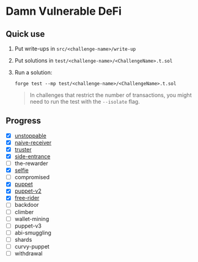 # Damn Vulnerable DeFi

## Quick use

1. Put write-ups in `src/<challenge-name>/write-up`
2. Put solutions in `test/<challenge-name>/<ChallengeName>.t.sol`
3. Run a solution:

   `forge test --mp test/<challenge-name>/<ChallengeName>.t.sol`

   > In challenges that restrict the number of transactions, you might need to run the test with the `--isolate` flag.

## Progress

- [x] [unstoppable](src/unstoppable/write-up)
- [x] [naive-receiver](src/naive-receiver/write-up)
- [x] [truster](src/truster/write-up)
- [x] [side-entrance](src/side-entrance/write-up)
- [ ] the-rewarder
- [x] [selfie](src/selfie/write-up)
- [ ] compromised
- [x] [puppet](src/puppet/write-up)
- [x] [puppet-v2](src/puppet-v2/write-up)
- [x] [free-rider](src/free-rider/write-up)
- [ ] backdoor
- [ ] climber
- [ ] wallet-mining
- [ ] puppet-v3
- [ ] abi-smuggling
- [ ] shards
- [ ] curvy-puppet
- [ ] withdrawal
